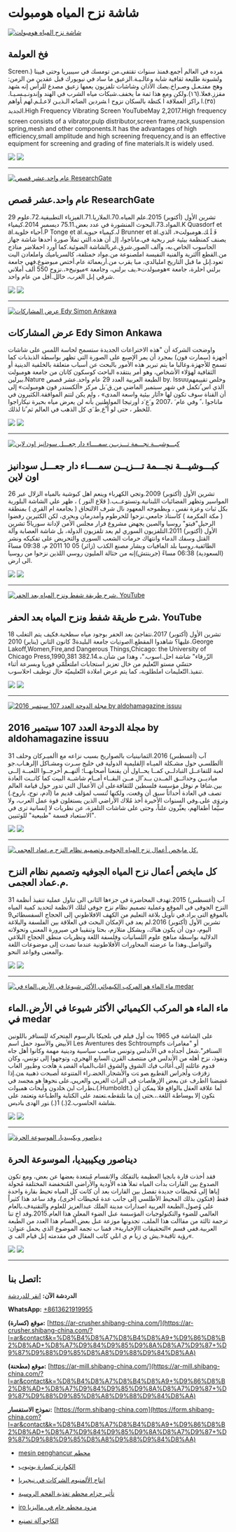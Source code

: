 # شاشة نزح المياه هومبولت

<a href="https://swt.shibang-china.com/?l=ar&img&k=%D8%B4%D8%A7%D8%B4%D8%A9+%D9%86%D8%B2%D8%AD+%D8%A7%D9%84%D9%85%D9%8A%D8%A7%D9%87+%D9%87%D9%88%D9%85%D8%A8%D9%88%D9%84%D8%AA" target="_blank">![شاشة نزح المياه هومبولت](http://static.shibang-china.com/all-800x300/264.jpg)</a>

## فخ العولمة
Screen.) ﻔﺮده ﻓﻲ اﻟﻌﺎﻟﻢ أﺟﻤﻊ.ﻓﻤﻨﺬ ﺳﻨﻮات ﺗﻘﺘﻔﻲ.ﻣﻦ ﺗﻮﻣﺴﻚ ﻓﻲ ﺳﻴﺒﻴﺮﻳﺎ وﺣﺘﻰ ﻓﻴﻴﻨﺎ وﻟﺸﺒﻮﻧﺔ ﻃﻠﻴﻌﺔ ﺛﻘﺎﻓﻴﺔ ﺷﺎﺑﺔ وﻋﺎﻟـﻴـﺔ.اﻟﺰﻋﻴﻖ ﻣﺎ ﺳﺎد ﻓﻲ ﻧﻴﻮﻳﻮرك ﻗﺒﻞ ﻋﻘﺪﻳﻦ ﻣﻦ اﻟﺰﻣﻦ: وﻫﺞ ﻣﻔﺘـﻌـﻞ وﺻـﺮاخ.ﻳﺼﻚ اﻵذان وﺷﺎﺷﺎت ﺗﻠﻔﺰﻳﻮن ﻳﻌﻤﻬﺎ زﻋﻴﻖ ﻣﺼﺪع ﻟﻠﺮأس إﻧﻪ ﺸﻬﺪ ﻣﻘﺰز.ﻓﻌﻼ.(١٦).وﻟﻜﻦ وﻣﻊ ﻫﺬا ﺛﻤﺔ ﻣﺎ ﻳﺨﻔﻒ.ﺷﺒﻜﺎت ﻣﻴﺎه اﻟﺸﺮب ﻓﻲ اﻟﻬﻨﺪ وإﻧﺪوﻧـﻴـﺴـﻴـﺎ.(٣٥).ا ﺮاﻛﺰ اﻟﻌﻤﻼﻗﺔ ا ﻜﺘﻈﺔ ﺑﺎﻟﺴﻜﺎن ﻧﺰوح ا ﺸﺮدﻳﻦ اﻟﻀﺎﺋﻌ اﻟـﺬﻳـﻦ ﻻﻋـﻠـﻢ.ﻟﻬﻢ ﺄواﻫﻢ اﳉﺪﻳﺪ.High Frequency Vibrating Screen YouTubeMay 2,2017.High frequency screen consists of a vibrator,pulp distributor,screen frame,rack,suspension spring,mesh and other components.It has the advantages of high efficiency,small amplitude and high screening frequency,and is an effective equipment for screening and grading of fine materials.It is widely used.


<a href="https://whatsapp.shibangsoft.com/WhatsApp.php" target="_blank" title="WhatsApp">![](http://static.shibang-china.com/icon/whatsapp.png)</a> <a href="https://swt.shibang-china.com/?l=ar&icon&k=%D8%B4%D8%A7%D8%B4%D8%A9+%D9%86%D8%B2%D8%AD+%D8%A7%D9%84%D9%85%D9%8A%D8%A7%D9%87+%D9%87%D9%88%D9%85%D8%A8%D9%88%D9%84%D8%AA" target="_blank">![](http://static.shibang-china.com/icon/chat-ar.png)</a>

---

<a href="https://swt.shibang-china.com/?l=ar&img&k=%D8%B4%D8%A7%D8%B4%D8%A9+%D9%86%D8%B2%D8%AD+%D8%A7%D9%84%D9%85%D9%8A%D8%A7%D9%87+%D9%87%D9%88%D9%85%D8%A8%D9%88%D9%84%D8%AA" target="_blank">![عام واحد.عشر قصص ResearchGate](http://static.shibang-china.com/all-800x300/289.jpg)</a>

## عام واحد.عشر قصص ResearchGate
29 تشرين الأول (أكتوبر) 2015.ﻋﻠﻢ اﻟﻤﻴﺎه.70.اﻟﻤﻼرﻳﺎ.71.اﻟﻔﻴﺰﻳﺎء اﻟﺘﻄﺒﻴﻘﻴﺔ.72.ﻋﻠﻮم اﻟﻤﻮاد.73.اﻟﺒﺤﻮث اﻟﻤﻨﺸﻮرة ﻓﻲ ﻋﺪد ﺑﻌﺾ.75.11 دﻳﺴﻤﺒﺮ 2014.ﻛﻴﻤﻴﺎء.K Quasdorf et al.أﺣﻴﺎء ﺧﻠﻮﻳﺔ.P Tonge et al.ﻛﻴﻤﻴﺎء ﺣﻴﻮﻳﺔ.J Brunner et al.ﻓَ ﻠَ ﻚ.هومبولت«، الذي يصنف كمنظمة بيئية غير ربحية في.ماناجوا، إل أن هذه.التي تملأ صورة أحدها شاشة جهاز الحاسوب الخاص.به، وآلف الصور.شرق.غربالشاشة الضوئية.كما أورد احملاضر مناذج من.القطع األثرية والفنية النفيسة املصنوعة من.مواد خمتلفة، كالسرياميك واملعادن اليت تعود.إىل ما قبل التاريخ امليالدي، مبا يقرب من.أربعمائة عام.أختص مبوضوع.فهي جامعة برلني احلرة، جامعة »هومبولدت«.يف برلني، وجامعة »ميونيخ«،.نزوح 550 ألف أملاني شرقي إىل الغرب، خالل.أقل من عام واحد.


<a href="https://whatsapp.shibangsoft.com/WhatsApp.php" target="_blank" title="WhatsApp">![](http://static.shibang-china.com/icon/whatsapp.png)</a> <a href="https://swt.shibang-china.com/?l=ar&icon&k=%D8%B4%D8%A7%D8%B4%D8%A9+%D9%86%D8%B2%D8%AD+%D8%A7%D9%84%D9%85%D9%8A%D8%A7%D9%87+%D9%87%D9%88%D9%85%D8%A8%D9%88%D9%84%D8%AA" target="_blank">![](http://static.shibang-china.com/icon/chat-ar.png)</a>

---

<a href="https://swt.shibang-china.com/?l=ar&img&k=%D8%B4%D8%A7%D8%B4%D8%A9+%D9%86%D8%B2%D8%AD+%D8%A7%D9%84%D9%85%D9%8A%D8%A7%D9%87+%D9%87%D9%88%D9%85%D8%A8%D9%88%D9%84%D8%AA" target="_blank">![عرض المشاركات Edy Simon Ankawa](http://static.shibang-china.com/all-800x300/504.jpg)</a>

## عرض المشاركات Edy Simon Ankawa
واوضحت الشركة أن &quot;هذه الاختراعات الجديدة ستسمح لحاسة اللمس على شاشات أجهزة (سمارت فون) بمجرد أن يمر الإصبع على الصورة التي تظهر بواسطة الذبذبات كما تسمح للأجهزة.وغالبا ما يتم تبرير هذه الأمور بالبحث عن أسباب متعلقة بالخلفية الدينية أو الثقافية لهؤلاء الأشخاص، وهو أمر ينتقده الباحث كوسكون كانان من جامعة هومبولت ببرلين.Nature الطبعة العربية العدد 29 عام واحد.عشر قصص by. Issuuوخلص تقييمهم الذي اس ُتكمل في شهر سبتمبر الماضي من ِق َبل مركز «ألكسندر فون هومبولت» إلى أن القناة سوف تكون لها «آثار بيئية واسعة المدى» ، ولم يكن لتتم الموافقة.الكثيرون في ماناجوا ، ً وفي عام َ ،2007 و َع َد أورتيجا المواطنين بأنه لن يعرض مياه بحيرة نيكاراجوا للخطر ، حتى لو أُ ْع ِط َي كل الذهب في العالم ثم ًنا لذلك.


<a href="https://whatsapp.shibangsoft.com/WhatsApp.php" target="_blank" title="WhatsApp">![](http://static.shibang-china.com/icon/whatsapp.png)</a> <a href="https://swt.shibang-china.com/?l=ar&icon&k=%D8%B4%D8%A7%D8%B4%D8%A9+%D9%86%D8%B2%D8%AD+%D8%A7%D9%84%D9%85%D9%8A%D8%A7%D9%87+%D9%87%D9%88%D9%85%D8%A8%D9%88%D9%84%D8%AA" target="_blank">![](http://static.shibang-china.com/icon/chat-ar.png)</a>

---

<a href="https://swt.shibang-china.com/?l=ar&img&k=%D8%B4%D8%A7%D8%B4%D8%A9+%D9%86%D8%B2%D8%AD+%D8%A7%D9%84%D9%85%D9%8A%D8%A7%D9%87+%D9%87%D9%88%D9%85%D8%A8%D9%88%D9%84%D8%AA" target="_blank">![كبـــوشيـــة نجـــمة تـــزيــن سمــــاء دار جعـــل سودانيز اون لاين](http://static.shibang-china.com/all-800x300/1448.jpg)</a>

## كبـــوشيـــة نجـــمة تـــزيــن سمــــاء دار جعـــل سودانيز اون لاين
26 تشرين الأول (أكتوبر) 2009.وتجي الكهرباء وينعم اهل كبوشية بالمياه الزلال عبر المواسير وتظهر الفضائيات اللبنانية.وتستوعــب.( قلاع النور ) ، ظهر علي الشاشة البلورية بكل ثبات وعزة نفس ، وبطموحه المعهود نال شرف الالتحاق ( بجامعة ام القري ) بمنطقة ( مكة المكرمة ) كاستاذ جامعي.نزحوا للخرطوم وأمدرمان وبحري، لكن الكثيرين رفضوا الرحيل&quot;فيتو&quot; روسيا والصين يجهض مشروع قرار مجلس الأمن لإدانة سوريا5 تشرين الأول (أكتوبر) 2011.التلفزيون السوري لم يعد تلفزيون الدولة، بل شاشة العصابة وآلة القتل وسفك الدماء وانتهاك حرمات الشعب السوري والتحريض على تفكيكه ونشر الطائفية.روسيا بلد المافيات وبشار مصنع الكذب (زائر) 05 10 2011 م، 09:38 مساءً (السعودية) 06:38 مساءً (جرينتش)إنه من حثالة المليون روسي اللذين نزحوا من روسيا الى ارض.


<a href="https://whatsapp.shibangsoft.com/WhatsApp.php" target="_blank" title="WhatsApp">![](http://static.shibang-china.com/icon/whatsapp.png)</a> <a href="https://swt.shibang-china.com/?l=ar&icon&k=%D8%B4%D8%A7%D8%B4%D8%A9+%D9%86%D8%B2%D8%AD+%D8%A7%D9%84%D9%85%D9%8A%D8%A7%D9%87+%D9%87%D9%88%D9%85%D8%A8%D9%88%D9%84%D8%AA" target="_blank">![](http://static.shibang-china.com/icon/chat-ar.png)</a>

---

<a href="https://swt.shibang-china.com/?l=ar&img&k=%D8%B4%D8%A7%D8%B4%D8%A9+%D9%86%D8%B2%D8%AD+%D8%A7%D9%84%D9%85%D9%8A%D8%A7%D9%87+%D9%87%D9%88%D9%85%D8%A8%D9%88%D9%84%D8%AA" target="_blank">![شرح طريقة شفط ونزح المياه بعد الحفر. YouTube](http://static.shibang-china.com/all-800x300/921.jpg)</a>

## شرح طريقة شفط ونزح المياه بعد الحفر. YouTube
18 تشرين الأول (أكتوبر) 2017.نتفاجئ بعد الحفر بوجود مياه سطحية.فكيف يتم التغلب عليها؟ شاهدوا المقطع.اﻟﺻوﺗﯾﺎت جامعة البليدة3 كانون الثاني (يناير) 2010.George Lakoff,Women,Fire,and Dangerous Things,Chicago: the University of Chicago Press,1990,381 382.14.الزّرقاء&quot; شاشة احل.اسوب.&quot;، وهذا من شأن.ه حتسّي مستو التّعليم من خال تعزيز استجابات املتعلّمّي فوريا وبسرعة أثناء تنفيذ.التّعليمات املطلوبة، كما يتم عرض املادة التّعليميّة خال توظيف احلاسوب.


<a href="https://whatsapp.shibangsoft.com/WhatsApp.php" target="_blank" title="WhatsApp">![](http://static.shibang-china.com/icon/whatsapp.png)</a> <a href="https://swt.shibang-china.com/?l=ar&icon&k=%D8%B4%D8%A7%D8%B4%D8%A9+%D9%86%D8%B2%D8%AD+%D8%A7%D9%84%D9%85%D9%8A%D8%A7%D9%87+%D9%87%D9%88%D9%85%D8%A8%D9%88%D9%84%D8%AA" target="_blank">![](http://static.shibang-china.com/icon/chat-ar.png)</a>

---

<a href="https://swt.shibang-china.com/?l=ar&img&k=%D8%B4%D8%A7%D8%B4%D8%A9+%D9%86%D8%B2%D8%AD+%D8%A7%D9%84%D9%85%D9%8A%D8%A7%D9%87+%D9%87%D9%88%D9%85%D8%A8%D9%88%D9%84%D8%AA" target="_blank">![مجلة الدوحة العدد 107 سبتمبر 2016 by aldohamagazine issuu](http://static.shibang-china.com/all-800x300/959.jpg)</a>

## مجلة الدوحة العدد 107 سبتمبر 2016 by aldohamagazine issuu
31 آب (أغسطس) 2016.الثمانينيات بالصواريخ بسبب نزاعه مع األميـركان وحلف األطلسـي حول مشـكلة الميـاه اإلقليمية الدولية في خليج سـرت ومشـاكل اإلرهـاب.جو لعبة للتفاعــل التبادلــي كمــا يحــاول أن يقنعنا أصحابهــا؛ ألنهــم أخرجــوا اللعبــة إلــى مياديــن وحدائــق المــدن بــد ًال مــن البقــاء أمــام شاشــة البيت كما كانــت العادة بين.شافا م نوفل مؤسسة فلسطين للثقافةعلى أن الأعمال التي تدور حول قيامة العالم تصف في العادة أحداثاً سبق أن وقعت، ولكنها تُنسب لمؤلف قديم ما (آدم، نوح، باروخ.) وتروَى على.وفي السنوات الأخيرة أخذ مُلاك الأراضي الذين يستغلون قوة عمل العرب، ولا سيَّما أطفالهم، يعبِّرون علناً، وحتى على شاشات التلفزة، عن نظريات لا إنسانية ترى في الاستعباد قسمة &quot;طبيعية&quot; للوثنيين&quot;.


<a href="https://whatsapp.shibangsoft.com/WhatsApp.php" target="_blank" title="WhatsApp">![](http://static.shibang-china.com/icon/whatsapp.png)</a> <a href="https://swt.shibang-china.com/?l=ar&icon&k=%D8%B4%D8%A7%D8%B4%D8%A9+%D9%86%D8%B2%D8%AD+%D8%A7%D9%84%D9%85%D9%8A%D8%A7%D9%87+%D9%87%D9%88%D9%85%D8%A8%D9%88%D9%84%D8%AA" target="_blank">![](http://static.shibang-china.com/icon/chat-ar.png)</a>

---

<a href="https://swt.shibang-china.com/?l=ar&img&k=%D8%B4%D8%A7%D8%B4%D8%A9+%D9%86%D8%B2%D8%AD+%D8%A7%D9%84%D9%85%D9%8A%D8%A7%D9%87+%D9%87%D9%88%D9%85%D8%A8%D9%88%D9%84%D8%AA" target="_blank">![كل مايخص أعمال نزح المياه الجوفيه وتصميم نظام النزح م.عماد العجمى.](http://static.shibang-china.com/all-800x300/764.jpg)</a>

## كل مايخص أعمال نزح المياه الجوفيه وتصميم نظام النزح م.عماد العجمى.
31 آب (أغسطس) 2015.تهدف المحاضرة فى جزءها الثانى الى تناول عملية تنفيذ أنظمة النزح الجوفى فى الموقع وعملية تصميم نظام نزح جوفى لتلك الانظمة لتحديد كمية المياه بالموقع التى يراد.في تأويل بلاغة التعليم من الكهف الافلاطوني إلى الحجاج السفسطائي9 تشرين الأول (أكتوبر) 2016.لم يعد في الإمكان البحث في العلاقة بين الفلسفة والبلاغة اليوم، دون أن يكون هناك، وبشكل متلازم، بحثا وتنقيبا في صيرورة المعنى وتحولاته الدلالية بواسطة مناهج علوم اللسانيات وفلسفة اللغة ونظريات منطق الحجاج البلاغي والتواصل.وهذا ما عرضته المحاورات الأفلاطونية عندما تصدت إلى موضوعات اللغة والمعنى وقواعد النحو.


<a href="https://whatsapp.shibangsoft.com/WhatsApp.php" target="_blank" title="WhatsApp">![](http://static.shibang-china.com/icon/whatsapp.png)</a> <a href="https://swt.shibang-china.com/?l=ar&icon&k=%D8%B4%D8%A7%D8%B4%D8%A9+%D9%86%D8%B2%D8%AD+%D8%A7%D9%84%D9%85%D9%8A%D8%A7%D9%87+%D9%87%D9%88%D9%85%D8%A8%D9%88%D9%84%D8%AA" target="_blank">![](http://static.shibang-china.com/icon/chat-ar.png)</a>

---

<a href="https://swt.shibang-china.com/?l=ar&img&k=%D8%B4%D8%A7%D8%B4%D8%A9+%D9%86%D8%B2%D8%AD+%D8%A7%D9%84%D9%85%D9%8A%D8%A7%D9%87+%D9%87%D9%88%D9%85%D8%A8%D9%88%D9%84%D8%AA" target="_blank">![ماء الماء هو المركب الكيميائي الأكثر شيوعا في الأرض.الماء في medar](http://static.shibang-china.com/all-800x300/550.jpg)</a>

## ماء الماء هو المركب الكيميائي الأكثر شيوعا في الأرض.الماء في medar
على الشاشة في 1965 بث أول فيلم في بلجيكا بالرسوم المتحركة للسنافر باللونين الأبيض والأسود حمل اسم Les Aventures des Schtroumpfs أو &quot;مغامرات السنافر&quot;.شغل أجداده في الأندلس وتونس مناصب سياسية ودينية مهمة وكانوا أهل جاه ونفوذ، نزح أهله من الأندلس في منتصف القرن السابع الهجري، وتوجهوا إلى تونس، وكان قدوم عائلته إلى.ﺃﻏﺎﻟﺏ ﻓﻴﻙ ﺍﻟﺸﻭﻕ ﻭﺍﻟﺸﻭﻕ ﺍﻏﻠﺏﺍﻟﻤﻴﺎﻩ ﺍﻟﻔﻀﻴ ﺔ ﻫﺎﺠﺕ ﻭﻁﻴﻭﺭ ﺍﻟﻐﺎﺏ ﺯﻗﺯﻗﺕ ﻭﺃﺠﺭﺍﺱ ﺍﻟﻘﻁﻴﻊ ﺼﻭ ﺘﺕ ﻭﺍﻷﺸﺠﺎﺭ.ﺍﻟﺨﻀ.ﺭﺍﺀ ﺍﻟﻤﺘﻨﻭﻋﺔ ﺃﺼﺒﺤﺕ ﺫﻫﺒﻴﺔ ﻤﻥ.ﺇﺫﺍ ﻏﻀﻀﻨﺎ ﺍﻟﻁﺭﻑ ﻋﻥ ﺒﻌﺽ ﺍﻹﺭﻫﺎﺼﺎﺕ ﻓﻲ ﺍﻟﺘﺭﺍﺙ ﺍﻟﻐﺭﺒﻲ ﻭﺍﻟﻌﺭﺒﻲ.ﻋﻠﻰ ﻨﺤﻭﻫﺎ ﻫﻭ ﻤﺠﺴﺩ ﻓﻲ ﻨﻅﺭﺍﺕ ﺍﺒﻥ ﺨﻠﺩﻭﻥ ﻭﺃﺒﺤﺎﺙ ﻫﻤﺒﻭﻟﺕ.(.Humboldt.) ﺃﻤﺎ ﻋﻼﻗﺔ ﺍﻟﻌﻘل ﺒﺎﻟﻭﺍﻗﻊ ﻓﻼ ﻴﻤﻜﻥ ﺃﻥ ﺘﻜﻭﻥ ﺇﻻ ﺒﻭﺴﺎﻁﺔ ﺍﻟﻠﻐﺔ.،.ﺤﺘﻰ ﺇﻥ ﻤﺎ ﺘﻠﺘﻘﻁﻪ.ﺘﻌﺘﻤﺩ ﻋﻠﻰ ﺍﻟﻜﺘﺎﺒﺔ ﻭﺍﻟﻁﺒﺎﻋﺔ ﻭﺘﻌﺘﻤﺩ ﻋﻠﻰ ﺸﺎﺸﺔ ﺍﻟﺤﺎﺴﻭﺏ.2(.) 1(.) ﻨﻭﺭ ﺍﻟﻬﺩﻯ ﺒﺎﺩﻴﺱ.


<a href="https://whatsapp.shibangsoft.com/WhatsApp.php" target="_blank" title="WhatsApp">![](http://static.shibang-china.com/icon/whatsapp.png)</a> <a href="https://swt.shibang-china.com/?l=ar&icon&k=%D8%B4%D8%A7%D8%B4%D8%A9+%D9%86%D8%B2%D8%AD+%D8%A7%D9%84%D9%85%D9%8A%D8%A7%D9%87+%D9%87%D9%88%D9%85%D8%A8%D9%88%D9%84%D8%AA" target="_blank">![](http://static.shibang-china.com/icon/chat-ar.png)</a>

---

<a href="https://swt.shibang-china.com/?l=ar&img&k=%D8%B4%D8%A7%D8%B4%D8%A9+%D9%86%D8%B2%D8%AD+%D8%A7%D9%84%D9%85%D9%8A%D8%A7%D9%87+%D9%87%D9%88%D9%85%D8%A8%D9%88%D9%84%D8%AA" target="_blank">![ديناصور ويكيبيديا، الموسوعة الحرة](http://static.shibang-china.com/all-800x300/1073.jpg)</a>

## ديناصور ويكيبيديا، الموسوعة الحرة
فقد أخذت قارة بانجيا العظيمة بالتفكك والانقسام مُبتعدة بعضها عن بعض، ومع تكون الصدوع بين القارات بدأت المياه تملأ هذه الأودية والأراضي المُنخفضة المختلفة مُحولة إياها إلى مُحيطات جديدة تفصل بين القارات بعد أن كانت كل المياه تحيط بقارة واحدة فقط (فتكون بذلك المحيط الأطلسي إلى جانب عدة مُحيطات أخرى)، وقد ساعد هذا كثيراً على وُصول.اﻟﻄﺒﻌﺔ اﻟﻌﺮﺑﻴﺔ اصدارات مدينة الملك عبدالعزيز للعلوم والتقنيةف.بالعام العالمي للضوء والتكنولوجيات المؤسسة عىل الضوء المعلن هذا العام.2015.وقد اخ تنا ترجمة ثالثة من مقاالت هذا الملف، تجدونها موزعة عىل بعض.أقسام هذا العدد من الطبعة العربية.ففي قسم »التحقيقات االإخبارية«، قمنا ب تجمة الموضوع الذي يحمل عنوان: »رؤية ثاقبة«.يش ي زيا م ي اىلي كاتب المقال في مقدمته إىل قيام الف ي.


<a href="https://whatsapp.shibangsoft.com/WhatsApp.php" target="_blank" title="WhatsApp">![](http://static.shibang-china.com/icon/whatsapp.png)</a> <a href="https://swt.shibang-china.com/?l=ar&icon&k=%D8%B4%D8%A7%D8%B4%D8%A9+%D9%86%D8%B2%D8%AD+%D8%A7%D9%84%D9%85%D9%8A%D8%A7%D9%87+%D9%87%D9%88%D9%85%D8%A8%D9%88%D9%84%D8%AA" target="_blank">![](http://static.shibang-china.com/icon/chat-ar.png)</a>

---
## اتصل بنا:

**الدردشة الآن:** [انقر للدردشة](https://swt.shibang-china.com?l=ar&contact&k=%D8%B4%D8%A7%D8%B4%D8%A9+%D9%86%D8%B2%D8%AD+%D8%A7%D9%84%D9%85%D9%8A%D8%A7%D9%87+%D9%87%D9%88%D9%85%D8%A8%D9%88%D9%84%D8%AA)

**WhatsApp:**  [+8613621919955](https://whatsapp.shibangsoft.com/WhatsApp.php)

**موقع (كسارة):** [https://ar-crusher.shibang-china.com/](https://ar-crusher.shibang-china.com/?l=ar&contact&k=%D8%B4%D8%A7%D8%B4%D8%A9+%D9%86%D8%B2%D8%AD+%D8%A7%D9%84%D9%85%D9%8A%D8%A7%D9%87+%D9%87%D9%88%D9%85%D8%A8%D9%88%D9%84%D8%AA)

**موقع (مطحنة):** [https://ar-mill.shibang-china.com/](https://ar-mill.shibang-china.com/?l=ar&contact&k=%D8%B4%D8%A7%D8%B4%D8%A9+%D9%86%D8%B2%D8%AD+%D8%A7%D9%84%D9%85%D9%8A%D8%A7%D9%87+%D9%87%D9%88%D9%85%D8%A8%D9%88%D9%84%D8%AA)

**نموذج الاستفسار:** [https://form.shibang-china.com](https://form.shibang-china.com?l=ar&contact&k=%D8%B4%D8%A7%D8%B4%D8%A9+%D9%86%D8%B2%D8%AD+%D8%A7%D9%84%D9%85%D9%8A%D8%A7%D9%87+%D9%87%D9%88%D9%85%D8%A8%D9%88%D9%84%D8%AA)

* [mesin penghancur محطم](../26/mesin%20penghancur%20%D9%85%D8%AD%D8%B7%D9%85.md)

* [الكوارتز كسارة يوتيوب](../30/%D8%A7%D9%84%D9%83%D9%88%D8%A7%D8%B1%D8%AA%D8%B2%20%D9%83%D8%B3%D8%A7%D8%B1%D8%A9%20%D9%8A%D9%88%D8%AA%D9%8A%D9%88%D8%A8.md)

* [إنتاج الألمنيوم الشركات في نيجيريا](../28/%D8%A5%D9%86%D8%AA%D8%A7%D8%AC%20%D8%A7%D9%84%D8%A3%D9%84%D9%85%D9%86%D9%8A%D9%88%D9%85%20%D8%A7%D9%84%D8%B4%D8%B1%D9%83%D8%A7%D8%AA%20%D9%81%D9%8A%20%D9%86%D9%8A%D8%AC%D9%8A%D8%B1%D9%8A%D8%A7.md)

* [تأثير حزام محطم تغذية الفحم الروسية](../30/%D8%AA%D8%A3%D8%AB%D9%8A%D8%B1%20%D8%AD%D8%B2%D8%A7%D9%85%20%D9%85%D8%AD%D8%B7%D9%85%20%D8%AA%D8%BA%D8%B0%D9%8A%D8%A9%20%D8%A7%D9%84%D9%81%D8%AD%D9%85%20%D8%A7%D9%84%D8%B1%D9%88%D8%B3%D9%8A%D8%A9.md)

* [iro مزود محطم خام في ماليزيا](../26/iro%20%D9%85%D8%B2%D9%88%D8%AF%20%D9%85%D8%AD%D8%B7%D9%85%20%D8%AE%D8%A7%D9%85%20%D9%81%D9%8A%20%D9%85%D8%A7%D9%84%D9%8A%D8%B2%D9%8A%D8%A7.md)

* [الكاجو آلة تصنيع](../28/%D8%A7%D9%84%D9%83%D8%A7%D8%AC%D9%88%20%D8%A2%D9%84%D8%A9%20%D8%AA%D8%B5%D9%86%D9%8A%D8%B9.md)
